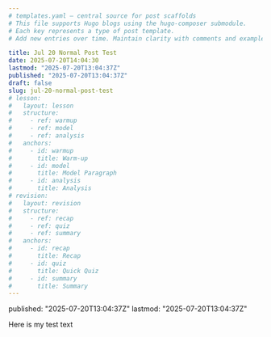 ```yaml
---
# templates.yaml — central source for post scaffolds
# This file supports Hugo blogs using the hugo-composer submodule.
# Each key represents a type of post template.
# Add new entries over time. Maintain clarity with comments and examples.

title: Jul 20 Normal Post Test
date: 2025-07-20T14:04:30
lastmod: "2025-07-20T13:04:37Z"
published: "2025-07-20T13:04:37Z"
draft: false
slug: jul-20-normal-post-test
# lesson:
#   layout: lesson
#   structure:
#     - ref: warmup
#     - ref: model
#     - ref: analysis
#   anchors:
#     - id: warmup
#       title: Warm-up
#     - id: model
#       title: Model Paragraph
#     - id: analysis
#       title: Analysis
# revision:
#   layout: revision
#   structure:
#     - ref: recap
#     - ref: quiz
#     - ref: summary
#   anchors:
#     - id: recap
#       title: Recap
#     - id: quiz
#       title: Quick Quiz
#     - id: summary
#       title: Summary
---
```

published: "2025-07-20T13:04:37Z"
lastmod: "2025-07-20T13:04:37Z"


Here is my test text